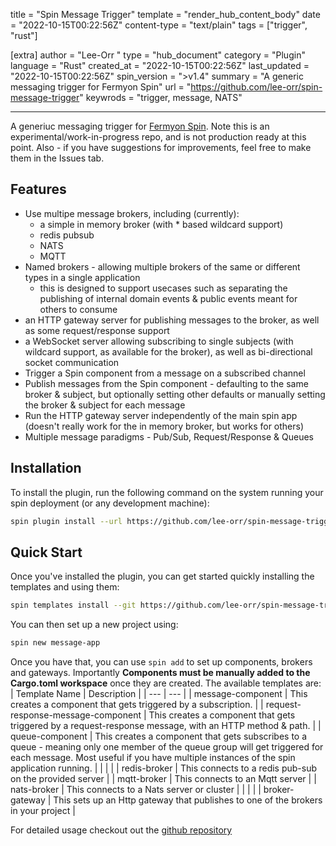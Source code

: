 title = "Spin Message Trigger"
template = "render_hub_content_body"
date = "2022-10-15T00:22:56Z"
content-type = "text/plain"
tags = ["trigger", "rust"]

[extra]
author = "Lee-Orr "
type = "hub_document"
category = "Plugin"
language = "Rust"
created_at = "2022-10-15T00:22:56Z"
last_updated = "2022-10-15T00:22:56Z"
spin_version = ">v1.4"
summary = "A generic messaging trigger for Fermyon Spin"
url = "https://github.com/lee-orr/spin-message-trigger"
keywrods = "trigger, message, NATS"

---


A generiuc messaging trigger for [Fermyon Spin](https://github.com/spinframework/spin). Note this is an experimental/work-in-progress repo, and is not production ready at this point. Also - if you have suggestions for improvements, feel free to make them in the Issues tab.

## Features

- Use multipe message brokers, including (currently):
    - a simple in memory broker (with * based wildcard support)
    - redis pubsub
    - NATS
    - MQTT
- Named brokers - allowing multiple brokers of the same or different types in a single application
    - this is designed to support usecases such as separating the publishing of internal domain events & public events meant for others to consume
- an HTTP gateway server for publishing messages to the broker, as well as some request/response support
- a WebSocket server allowing subscribing to single subjects (with wildcard support, as available for the broker), as well as bi-directional socket communication
- Trigger a Spin component from a message on a subscribed channel
- Publish messages from the Spin component - defaulting to the same broker & subject, but optionally setting other defaults or manually setting the broker & subject for each message
- Run the HTTP gateway server independently of the main spin app (doesn't really work for the in memory broker, but works for others)
- Multiple message paradigms - Pub/Sub, Request/Response & Queues

## Installation
To install the plugin, run the following command on the system running your spin deployment (or any development machine):
```bash
spin plugin install --url https://github.com/lee-orr/spin-message-trigger/releases/download/canary/trigger-message.json --yes
```

## Quick Start
Once you've installed the plugin, you can get started quickly installing the templates and using them:

```bash
spin templates install --git https://github.com/lee-orr/spin-message-trigger --upgrade
```

You can then set up a new project using:
```bash
spin new message-app
```

Once you have that, you can use `spin add` to set up components, brokers and gateways. Importantly **Components must be manually added to the Cargo.toml workspace** once they are created.
The available templates are:
| Template Name | Description |
| --- | --- |
| message-component | This creates a component that gets triggered by a subscription. |
| request-response-message-component | This creates a component that gets triggered by a request-response message, with an HTTP method & path. |
| queue-component | This creates a component that gets subscribes to a queue - meaning only one member of the queue group will get triggered for each message. Most useful if you have multiple instances of the spin application running. |
|  |  |
| redis-broker | This connects to a redis pub-sub on the provided server |
| mqtt-broker |  This connects to an Mqtt server |
| nats-broker |  This connects to a Nats server or cluster |
|  |  |
| broker-gateway | This sets up an Http gateway that publishes to one of the brokers in your project |


For detailed usage checkout out the [github repository](https://github.com/lee-orr/spin-message-trigger)